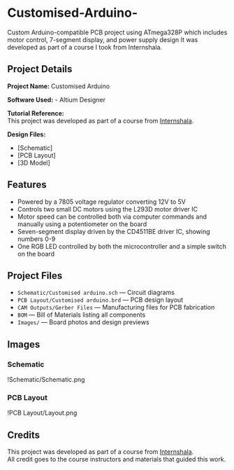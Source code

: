 # Customised-Arduino-
Custom Arduino-compatible PCB project using ATmega328P which includes motor control, 7-segment display, and power supply design
It was developed as part of a course I took from Internshala.

## Project Details

**Project Name:** Customised Arduino

**Software Used:**  - Altium Designer

**Tutorial Reference:**  
This project was developed as part of a course from [Internshala](https://internshala.com/).

**Design Files:**  
- [Schematic]
- [PCB Layout] 
- [3D Model]

## Features

- Powered by a 7805 voltage regulator converting 12V to 5V  
- Controls two small DC motors using the L293D motor driver IC  
- Motor speed can be controlled both via computer commands and manually using a potentiometer on the board  
- Seven-segment display driven by the CD4511BE driver IC, showing numbers 0-9  
- One RGB LED controlled by both the microcontroller and a simple switch on the board

## Project Files

- `Schematic/Customised arduino.sch` — Circuit diagrams  
- `PCB Layout/Customised arduino.brd` — PCB design layout  
- `CAM Outputs/Gerber Files` — Manufacturing files for PCB fabrication  
- `BOM` — Bill of Materials listing all components   
- `Images/` — Board photos and design previews  

## Images


### Schematic

!Schematic/Schematic.png

### PCB Layout

!PCB Layout/Layout.png

## Credits

This project was developed as part of a course from [Internshala](https://internshala.com/).  
All credit goes to the course instructors and materials that guided this work.

